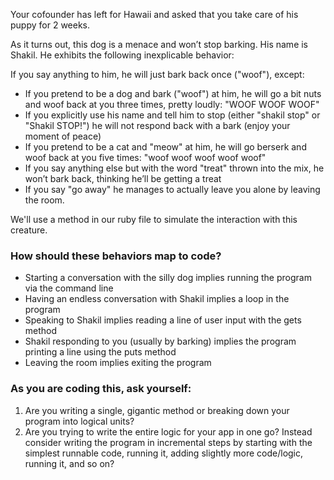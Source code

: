Your cofounder has left for Hawaii and asked that you take care of his puppy for 2 weeks.

As it turns out, this dog is a menace and won’t stop barking. His name is Shakil. He exhibits the following inexplicable behavior:

If you say anything to him, he will just bark back once ("woof"), except:
* If you pretend to be a dog and bark ("woof") at him, he will go a bit nuts and woof back at you three times, pretty loudly: "WOOF WOOF WOOF"
* If you explicitly use his name and tell him to stop (either "shakil stop" or "Shakil STOP!") he will not respond back with a bark (enjoy your moment of peace)
* If you pretend to be a cat and "meow" at him, he will go berserk and woof back at you five times: "woof woof woof woof woof"
* If you say anything else but with the word "treat" thrown into the mix, he won’t bark back, thinking he’ll be getting a treat
* If you say "go away" he manages to actually leave you alone by leaving the room.

We'll use a method in our ruby file to simulate the interaction with this creature.

### How should these behaviors map to code?

* Starting a conversation with the silly dog implies running the program via the command line
* Having an endless conversation with Shakil implies a loop in the program
* Speaking to Shakil implies reading a line of user input with the gets method
* Shakil responding to you (usually by barking) implies the program printing a line using the puts method
* Leaving the room implies exiting the program

### As you are coding this, ask yourself:

1. Are you writing a single, gigantic method or breaking down your program into logical units?
2. Are you trying to write the entire logic for your app in one go? Instead consider writing the program in incremental steps by starting with the simplest runnable code, running it, adding slightly more code/logic, running it, and so on?
